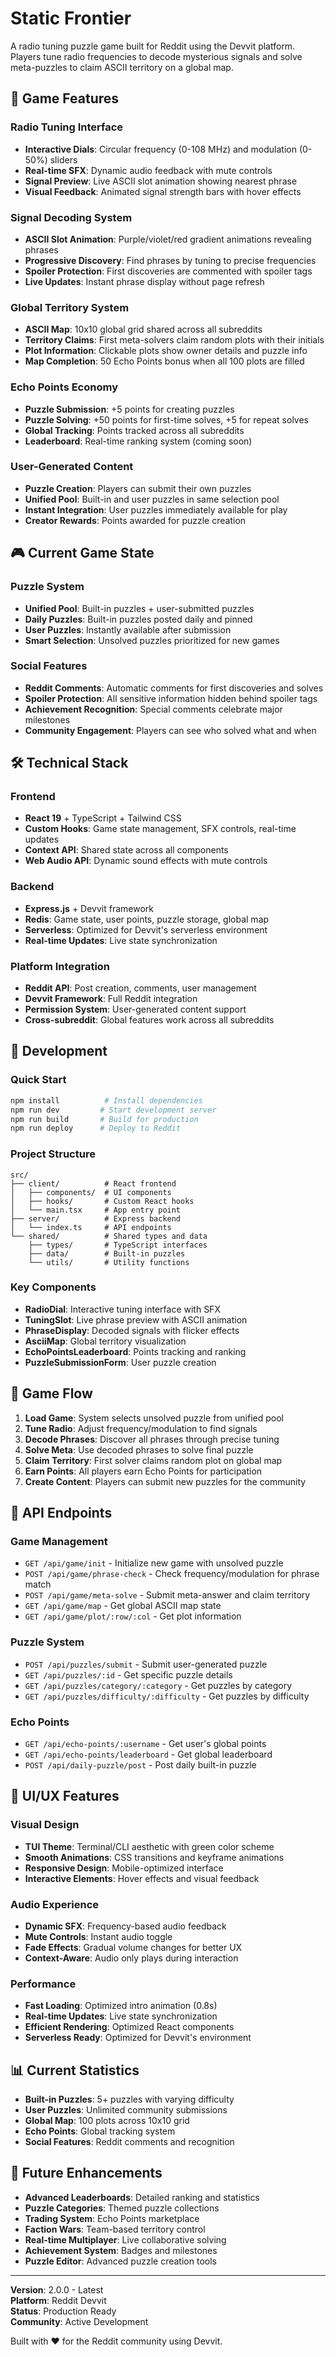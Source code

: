 # Static Frontier

A radio tuning puzzle game built for Reddit using the Devvit platform. Players tune radio frequencies to decode mysterious signals and solve meta-puzzles to claim ASCII territory on a global map.

## 🎯 Game Features

### Radio Tuning Interface

- **Interactive Dials**: Circular frequency (0-108 MHz) and modulation (0-50%) sliders
- **Real-time SFX**: Dynamic audio feedback with mute controls
- **Signal Preview**: Live ASCII slot animation showing nearest phrase
- **Visual Feedback**: Animated signal strength bars with hover effects

### Signal Decoding System

- **ASCII Slot Animation**: Purple/violet/red gradient animations revealing phrases
- **Progressive Discovery**: Find phrases by tuning to precise frequencies
- **Spoiler Protection**: First discoveries are commented with spoiler tags
- **Live Updates**: Instant phrase display without page refresh

### Global Territory System

- **ASCII Map**: 10x10 global grid shared across all subreddits
- **Territory Claims**: First meta-solvers claim random plots with their initials
- **Plot Information**: Clickable plots show owner details and puzzle info
- **Map Completion**: 50 Echo Points bonus when all 100 plots are filled

### Echo Points Economy

- **Puzzle Submission**: +5 points for creating puzzles
- **Puzzle Solving**: +50 points for first-time solves, +5 for repeat solves
- **Global Tracking**: Points tracked across all subreddits
- **Leaderboard**: Real-time ranking system (coming soon)

### User-Generated Content

- **Puzzle Creation**: Players can submit their own puzzles
- **Unified Pool**: Built-in and user puzzles in same selection pool
- **Instant Integration**: User puzzles immediately available for play
- **Creator Rewards**: Points awarded for puzzle creation

## 🎮 Current Game State

### Puzzle System

- **Unified Pool**: Built-in puzzles + user-submitted puzzles
- **Daily Puzzles**: Built-in puzzles posted daily and pinned
- **User Puzzles**: Instantly available after submission
- **Smart Selection**: Unsolved puzzles prioritized for new games

### Social Features

- **Reddit Comments**: Automatic comments for first discoveries and solves
- **Spoiler Protection**: All sensitive information hidden behind spoiler tags
- **Achievement Recognition**: Special comments celebrate major milestones
- **Community Engagement**: Players can see who solved what and when

## 🛠 Technical Stack

### Frontend

- **React 19** + TypeScript + Tailwind CSS
- **Custom Hooks**: Game state management, SFX controls, real-time updates
- **Context API**: Shared state across all components
- **Web Audio API**: Dynamic sound effects with mute controls

### Backend

- **Express.js** + Devvit framework
- **Redis**: Game state, user points, puzzle storage, global map
- **Serverless**: Optimized for Devvit's serverless environment
- **Real-time Updates**: Live state synchronization

### Platform Integration

- **Reddit API**: Post creation, comments, user management
- **Devvit Framework**: Full Reddit integration
- **Permission System**: User-generated content support
- **Cross-subreddit**: Global features work across all subreddits

## 🚀 Development

### Quick Start

```bash
npm install          # Install dependencies
npm run dev         # Start development server
npm run build       # Build for production
npm run deploy      # Deploy to Reddit
```

### Project Structure

```
src/
├── client/          # React frontend
│   ├── components/  # UI components
│   ├── hooks/       # Custom React hooks
│   └── main.tsx     # App entry point
├── server/          # Express backend
│   └── index.ts     # API endpoints
└── shared/          # Shared types and data
    ├── types/       # TypeScript interfaces
    ├── data/        # Built-in puzzles
    └── utils/       # Utility functions
```

### Key Components

- **RadioDial**: Interactive tuning interface with SFX
- **TuningSlot**: Live phrase preview with ASCII animation
- **PhraseDisplay**: Decoded signals with flicker effects
- **AsciiMap**: Global territory visualization
- **EchoPointsLeaderboard**: Points tracking and ranking
- **PuzzleSubmissionForm**: User puzzle creation

## 🎯 Game Flow

1. **Load Game**: System selects unsolved puzzle from unified pool
2. **Tune Radio**: Adjust frequency/modulation to find signals
3. **Decode Phrases**: Discover all phrases through precise tuning
4. **Solve Meta**: Use decoded phrases to solve final puzzle
5. **Claim Territory**: First solver claims random plot on global map
6. **Earn Points**: All players earn Echo Points for participation
7. **Create Content**: Players can submit new puzzles for the community

## 🔧 API Endpoints

### Game Management

- `GET /api/game/init` - Initialize new game with unsolved puzzle
- `POST /api/game/phrase-check` - Check frequency/modulation for phrase match
- `POST /api/game/meta-solve` - Submit meta-answer and claim territory
- `GET /api/game/map` - Get global ASCII map state
- `GET /api/game/plot/:row/:col` - Get plot information

### Puzzle System

- `POST /api/puzzles/submit` - Submit user-generated puzzle
- `GET /api/puzzles/:id` - Get specific puzzle details
- `GET /api/puzzles/category/:category` - Get puzzles by category
- `GET /api/puzzles/difficulty/:difficulty` - Get puzzles by difficulty

### Echo Points

- `GET /api/echo-points/:username` - Get user's global points
- `GET /api/echo-points/leaderboard` - Get global leaderboard
- `POST /api/daily-puzzle/post` - Post daily built-in puzzle

## 🎨 UI/UX Features

### Visual Design

- **TUI Theme**: Terminal/CLI aesthetic with green color scheme
- **Smooth Animations**: CSS transitions and keyframe animations
- **Responsive Design**: Mobile-optimized interface
- **Interactive Elements**: Hover effects and visual feedback

### Audio Experience

- **Dynamic SFX**: Frequency-based audio feedback
- **Mute Controls**: Instant audio toggle
- **Fade Effects**: Gradual volume changes for better UX
- **Context-Aware**: Audio only plays during interaction

### Performance

- **Fast Loading**: Optimized intro animation (0.8s)
- **Real-time Updates**: Live state synchronization
- **Efficient Rendering**: Optimized React components
- **Serverless Ready**: Optimized for Devvit's environment

## 📊 Current Statistics

- **Built-in Puzzles**: 5+ puzzles with varying difficulty
- **User Puzzles**: Unlimited community submissions
- **Global Map**: 100 plots across 10x10 grid
- **Echo Points**: Global tracking system
- **Social Features**: Reddit comments and recognition

## 🔮 Future Enhancements

- **Advanced Leaderboards**: Detailed ranking and statistics
- **Puzzle Categories**: Themed puzzle collections
- **Trading System**: Echo Points marketplace
- **Faction Wars**: Team-based territory control
- **Real-time Multiplayer**: Live collaborative solving
- **Achievement System**: Badges and milestones
- **Puzzle Editor**: Advanced puzzle creation tools

---

**Version**: 2.0.0 - Latest  
**Platform**: Reddit Devvit  
**Status**: Production Ready  
**Community**: Active Development

Built with ❤️ for the Reddit community using Devvit.

